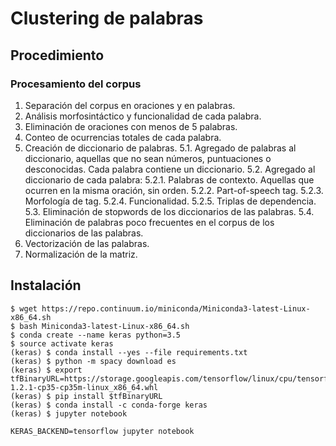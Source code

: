 # Clustering de palabras

## Procedimiento
### Procesamiento del corpus
1. Separación del corpus en oraciones y en palabras.
2. Análisis morfosintáctico y funcionalidad de cada palabra.
3. Eliminación de oraciones con menos de 5 palabras.
4. Conteo de ocurrencias totales de cada palabra.
5. Creación de diccionario de palabras.
5.1. Agregado de palabras al diccionario, aquellas que no sean números, puntuaciones o desconocidas. Cada palabra contiene un diccionario.
5.2. Agregado al diccionario de cada palabra:
5.2.1. Palabras de contexto. Aquellas que ocurren en la misma oración, sin orden.
5.2.2. Part-of-speech tag.
5.2.3. Morfología de tag.
5.2.4. Funcionalidad.
5.2.5. Triplas de dependencia.
5.3. Eliminación de stopwords de los diccionarios de las palabras.
5.4. Eliminación de palabras poco frecuentes en el corpus de los diccionarios de las palabras.
6. Vectorización de las palabras.
7. Normalización de la matriz.

## Instalación
    $ wget https://repo.continuum.io/miniconda/Miniconda3-latest-Linux-x86_64.sh
    $ bash Miniconda3-latest-Linux-x86_64.sh
    $ conda create --name keras python=3.5
    $ source activate keras
    (keras) $ conda install --yes --file requirements.txt
    (keras) $ python -m spacy download es
    (keras) $ export tfBinaryURL=https://storage.googleapis.com/tensorflow/linux/cpu/tensorflow-1.2.1-cp35-cp35m-linux_x86_64.whl
    (keras) $ pip install $tfBinaryURL
    (keras) $ conda install -c conda-forge keras
    (keras) $ jupyter notebook

    KERAS_BACKEND=tensorflow jupyter notebook
